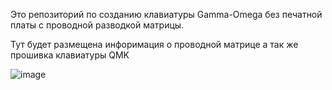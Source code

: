 Это репозиторий по созданию клавиатуры Gamma-Omega без печатной платы с проводной разводкой матрицы.

Тут будет размещена инфоримация о проводной матрице а так же прошивка клавиатуры QMK


![image](https://github.com/user-attachments/assets/a278afd7-572d-4fac-9588-156ab0657859)

